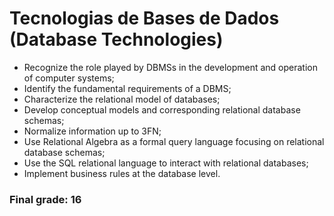 # Tecnologias de Bases de Dados (Database Technologies)

* Recognize the role played by DBMSs in the development and operation of computer systems; 
* Identify the fundamental requirements of a DBMS; 
* Characterize the relational model of databases; 
* Develop conceptual models and corresponding relational database schemas; 
* Normalize information up to 3FN; 
* Use Relational Algebra as a formal query language focusing on relational database schemas; 
* Use the SQL relational language to interact with relational databases; 
* Implement business rules at the database level.

### Final grade: 16 
